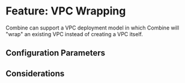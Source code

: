 # Feature: VPC Wrapping

Combine can support a VPC deployment model in which Combine will "wrap" an existing VPC instead of creating a VPC itself.

## Configuration Parameters

## Considerations

